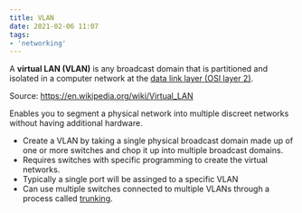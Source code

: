 ```yaml
---
title: VLAN
date: 2021-02-06 11:07
tags:
- 'networking'
---
```


A **virtual LAN (VLAN)** is any broadcast domain that is partitioned and
isolated in a computer network at the [data link layer (OSI layer 2)](20201010184320-layer-2.md).

Source: https://en.wikipedia.org/wiki/Virtual_LAN

Enables you to segment a physical network into multiple discreet networks
without having additional hardware.

* Create a VLAN by taking a single physical broadcast domain made up of one or
	more switches and chop it up into multiple broadcast domains.
* Requires switches with specific programming to create the virtual networks.
* Typically a single port will be assinged to a specific VLAN
* Can use multiple switches connected to multiple VLANs through a process called
	[trunking](20210206111413-trunking.md).	
